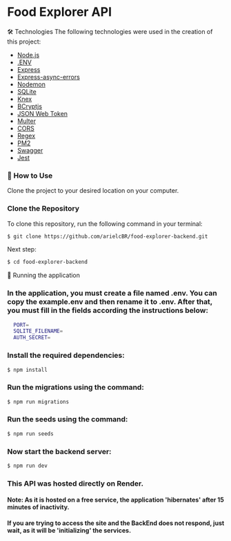 # Food Explorer API

🛠 Technologies
The following technologies were used in the creation of this project:

- [Node.js](https://nodejs.org/en/)
- [.ENV](https://www.npmjs.com/package/dotenv)
- [Express](https://www.npmjs.com/package/express)
- [Express-async-errors](https://www.npmjs.com/package/express-async-errors)
- [Nodemon](https://www.npmjs.com/package/nodemon)
- [SQLite](https://www.sqlite.org/index.html)
- [Knex](https://knexjs.org/)
- [BCryptjs](https://www.npmjs.com/package/bcryptjs)
- [JSON Web Token](https://www.npmjs.com/package/json-web-token)
- [Multer](https://www.npmjs.com/package/multer)
- [CORS](https://www.npmjs.com/package/cors)
- [Regex](https://developer.mozilla.org/en-US/docs/Web/JavaScript/Guide/Regular_Expressions)
- [PM2](https://www.npmjs.com/package/pm2)
- [Swagger](https://swagger.io/solutions/api-documentation/)
- [Jest](https://jestjs.io/)


### 🚀 How to Use
Clone the project to your desired location on your computer.

### Clone the Repository

To clone this repository, run the following command in your terminal:


```bash
$ git clone https://github.com/arielcBR/food-explorer-backend.git 
```

Next step:
```bash
$ cd food-explorer-backend
```
🚧 Running the application

### In the application, you must create a file named .env. You can copy the example.env and then rename it to .env. After that, you must fill in the fields according the instructions below:
```bash
  PORT=
  SQLITE_FILENAME=
  AUTH_SECRET=
```

### Install the required dependencies:
```bash
$ npm install
```

### Run the migrations using the command:
```bash
$ npm run migrations
```

### Run the seeds using the command:
```bash
$ npm run seeds
```

### Now start the backend server:
```bash
$ npm run dev
```

### This API was hosted directly on Render.

#### Note: As it is hosted on a free service, the application 'hibernates' after 15 minutes of inactivity. 
#### If you are trying to access the site and the BackEnd does not respond, just wait, as it will be 'initializing' the services.

